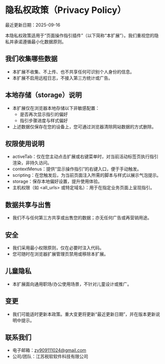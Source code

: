 # 隐私权政策（Privacy Policy）

最近更新日期：2025-09-16

本隐私权政策适用于“页面操作指引插件”（以下简称“本扩展”）。我们重视您的隐私并承诺遵循最小化数据原则。

## 我们收集哪些数据
- 本扩展不收集、不上传、也不共享任何可识别个人身份的信息。
- 本扩展不启用远程日志，不接入第三方统计或广告。

## 本地存储（storage）说明
- 本扩展仅在浏览器本地存储以下非敏感配置：
  - 是否再次显示指引的偏好
  - 指引步骤进度与样式偏好
- 上述数据仅保存在您的设备上，您可通过浏览器清除网站数据的方式删除。

## 权限使用说明
- activeTab：仅在您主动点击扩展或右键菜单时，对当前活动标签页执行指引渲染，非持久访问。
- contextMenus：提供“显示操作指引”的右键入口，便于手动触发。
- scripting：在您触发后，为当前页面注入所需的脚本与样式以展示气泡提示。
- storage：保存本地偏好设置，提升使用体验。
- 主机权限（如 <all_urls> 或特定域名）：用于在指定业务页面上呈现指引。

## 数据共享与出售
- 我们不与任何第三方共享或出售您的数据；亦无任何广告或再营销用途。

## 安全
- 我们采用最小权限原则，仅在必要时注入代码。
- 您可随时在浏览器扩展管理页禁用或移除本扩展。

## 儿童隐私
- 本扩展面向通用职场/办公使用场景，不针对儿童设计或推广。

## 变更
- 我们可能适时更新本政策。重大变更将更新“最近更新日期”，并在版本更新说明中提示。

## 联系我们
- 电子邮箱：zy909111024@gmail.com
- 公司/团队：江苏税软软件科技有限公司
